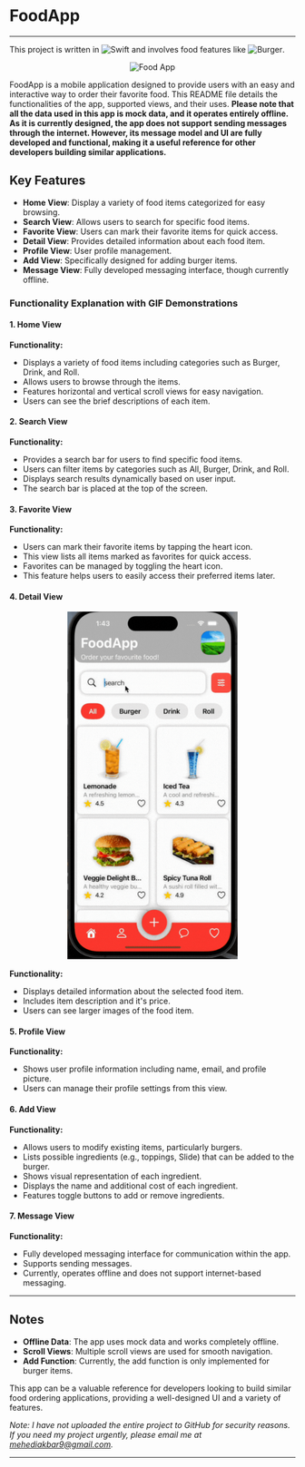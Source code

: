 # FoodApp
---

This project is written in ![Swift](https://img.shields.io/badge/Swift-FA7343?logo=swift&logoColor=white&style=for-the-badge) and involves food features like ![Burger](https://img.shields.io/badge/Burger-%F0%9F%8D%94-yellow?style=for-the-badge).

<p align="center">
  <img src="FoodApp.gif" alt="Food App" width="300" />
</p>


FoodApp is a mobile application designed to provide users with an easy and interactive way to order their favorite food. This README file details the functionalities of the app, supported views, and their uses. **Please note that all the data used in this app is mock data, and it operates entirely offline. As it is currently designed, the app does not support sending messages through the internet. However, its message model and UI are fully developed and functional, making it a useful reference for other developers building similar applications.** 

## Key Features

- **Home View**: Display a variety of food items categorized for easy browsing.
- **Search View**: Allows users to search for specific food items.
- **Favorite View**: Users can mark their favorite items for quick access.
- **Detail View**: Provides detailed information about each food item.
- **Profile View**: User profile management.
- **Add View**: Specifically designed for adding burger items.
- **Message View**: Fully developed messaging interface, though currently offline.

### Functionality Explanation with GIF Demonstrations

#### 1. Home View

**Functionality:**
- Displays a variety of food items including categories such as Burger, Drink, and Roll.
- Allows users to browse through the items.
- Features horizontal and vertical scroll views for easy navigation.
- Users can see the brief descriptions of each item.

#### 2. Search View

**Functionality:**
- Provides a search bar for users to find specific food items.
- Users can filter items by categories such as All, Burger, Drink, and Roll.
- Displays search results dynamically based on user input.
- The search bar is placed at the top of the screen.

#### 3. Favorite View

**Functionality:**
- Users can mark their favorite items by tapping the heart icon.
- This view lists all items marked as favorites for quick access.
- Favorites can be managed by toggling the heart icon.
- This feature helps users to easily access their preferred items later.

#### 4. Detail View

<p align="center">
  <img src="DetailView.gif" alt="DetailView" width="300"/>
</p>

**Functionality:**
- Displays detailed information about the selected food item.
- Includes item description and it's price.
- Users can see larger images of the food item.

#### 5. Profile View

**Functionality:**
- Shows user profile information including name, email, and profile picture.
- Users can manage their profile settings from this view.


#### 6. Add View

**Functionality:**
- Allows users to modify existing items, particularly burgers.
- Lists possible ingredients (e.g., toppings, Slide) that can be added to the 
  burger.
- Shows visual representation of each ingredient.
- Displays the name and additional cost of each ingredient.
- Features toggle buttons to add or remove ingredients.


#### 7. Message View

**Functionality:**
- Fully developed messaging interface for communication within the app.
- Supports sending messages.
- Currently, operates offline and does not support internet-based messaging.

---

## Notes

- **Offline Data**: The app uses mock data and works completely offline.
- **Scroll Views**: Multiple scroll views are used for smooth navigation.
- **Add Function**: Currently, the add function is only implemented for burger 
    items.

This app can be a valuable reference for developers looking to build similar food ordering applications, providing a well-designed UI and a variety of features.


*Note: I have not uploaded the entire project to GitHub for security reasons. If you need my project urgently, please email me at mehediakbar9@gmail.com.*

---

